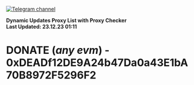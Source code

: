 [![Telegram channel](https://img.shields.io/endpoint?url=https://runkit.io/damiankrawczyk/telegram-badge/branches/master?url=https://t.me/n4z4v0d)](https://t.me/n4z4v0d) 

**Dynamic Updates Proxy List with Proxy Checker**  
**Last Updated: 23.12.23 01:11**

# DONATE (_any evm_) - 0xDEADf12DE9A24b47Da0a43E1bA70B8972F5296F2
